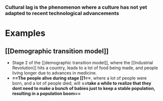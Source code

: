 ### Cultural lag is the phenomenon where a culture has not yet adapted to recent technological advancements
# Examples
## [[Demographic transition model]]
- Stage 2 of the [[demographic transition model]], where the [[Industrial Revolution]] hits a country, leads to a lot of food being made, and people living longer due to advances in medicine.
- **==The people alive during stage [[1==**, where a lot of people were born, and a lot of people died, will **==take a while to realize that they dont need to make a bunch of babies just to keep a stable population, resulting in a population boom==**
